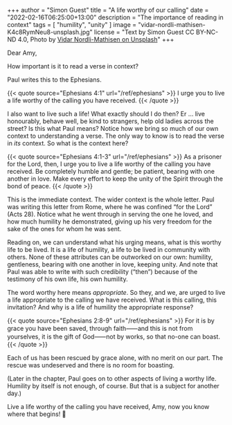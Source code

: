 +++
author = "Simon Guest"
title = "A life worthy of our calling"
date = "2022-02-16T06:25:00+13:00"
description = "The importance of reading in context"
tags = [ "humility", "unity" ]
image = "vidar-nordli-mathisen-K4c8RymNeu8-unsplash.jpg"
license = "Text by Simon Guest CC BY-NC-ND 4.0, Photo by [Vidar Nordli-Mathisen on Unsplash](https://unsplash.com/photos/K4c8RymNeu8)"
+++

Dear Amy,

How important is it to read a verse in context?

Paul writes this to the Ephesians.

{{< quote source="Ephesians 4:1" url="/ref/ephesians" >}}
I urge you to live a life worthy of the calling you have received.
{{< /quote >}}

I also want to live such a life! What exactly should I do then? Er ... live honourably, behave well, be kind to strangers, help old ladies across the street? Is this what Paul means? Notice how we bring so much of our own context to understanding a verse. The only way to know is to read the verse in _its_ context. So what is the context here?

{{< quote source="Ephesians 4:1-3" url="/ref/ephesians" >}}
As a prisoner for the Lord, then, I urge you to live a life worthy of the calling you have received. Be completely humble and gentle; be patient, bearing with one another in love. Make every effort to keep the unity of the Spirit through the bond of peace.
{{< /quote >}}

This is the immediate context. The wider context is the whole letter. Paul was writing this letter from Rome, where he was confined “for the Lord” (Acts 28). Notice what he went through in serving the one he loved, and how much humility he demonstrated, giving up his very freedom for the sake of the ones for whom he was sent.

Reading on, we can understand what his urging means, what is this worthy life to be lived. It is a life of humility, a life to be lived in community with others. None of these attributes can be outworked on our own: humility, gentleness, bearing with one another in love, keeping unity. And note that Paul was able to write with such credibility (“then”) because of the testimony of his own life, his own humility.

The word worthy here means _appropriate_. So they, and we, are urged to live a life appropriate to the calling we have received. What is this calling, this invitation? And why is a life of humility the appropriate response?

{{< quote source="Ephesians 2:8-9" url="/ref/ephesians" >}}
For it is by grace you have been saved, through faith⸺and this is not from yourselves, it is the gift of God⸺not by works, so that no-one can boast.
{{< /quote >}}

Each of us has been rescued by grace alone, with no merit on our part. The rescue was undeserved and there is no room for boasting.

(Later in the chapter, Paul goes on to other aspects of living a worthy life. Humility by itself is not enough, of course. But that is a subject for another day.)

Live a life worthy of the calling you have received, Amy, now you know where that begins! 🙏
